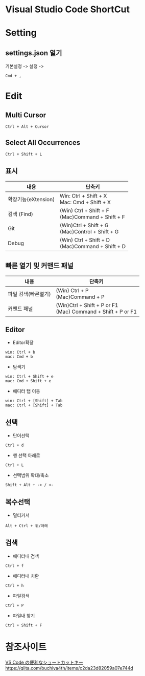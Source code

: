 # Visual Studio Code ShortCut

# Setting
## settings.json 열기
기본설정 -> 설정 -> 
```
Cmd + ,
```

# Edit
## Multi Cursor
```
Ctrl + Alt + Cursor
```

## Select All Occurrences
```
Ctrl + Shift + L
```

## 표시
|내용|단축키|
|-|-|
|확장기능(eXtension)|Win: Ctrl + Shift + X<br>Mac: Cmd + Shift + X|
|검색 (Find)|(Win) Ctrl + Shift + F<br>(Mac)Command + Shift + F|
|Git|(Win)Ctrl + Shift + G<br>(Mac)Control + Shift + G|
|Debug|(Win) Ctrl + Shift + D<br>(Mac)Command + Shift + D|

## 빠른 열기 및 커맨드 패널
|내용|단축키|
|-|-|
|파일 검색(빠른열기)|(Win) Ctrl + P<br>(Mac)Command + P|
|커맨드 패널|(Win)Ctrl + Shift + P or F1<br>(Mac) Command + Shift + P or F1|

## Editor
* Editor확장
```
win: Ctrl + b
mac: Cmd + b
```

* 탐색기
```
win: Ctrl + Shift + e
mac: Cmd + Shift + e
```

* 에디터 탭 이동
```
win: Ctrl + [Shift] + Tab
mac: Ctrl + [Shift] + Tab
```

## 선택
* 단어선택
```
Ctrl + d
```

* 행 선택 아래로
```
Ctrl + L
```

* 선택범위 확대/축소
```
Shift + Alt + -> / <-
```

## 복수선택
* 멀티커서
```
Alt + Ctrl + 위/아래
```

## 검색
* 에디터내 검색
```
Ctrl + f
```

* 에디터내 치환
```
Ctrl + h
```

* 파일검색
```
Ctrl + P
```

* 파일내 찾기
```
Ctrl + Shift + F
```


# 참조사이트
[VS Code の便利なショートカットキー](https://qiita.com/12345/items/64f4372fbca041e949d0)
https://qiita.com/buchiya4th/items/c2da23d82059a07e744d
